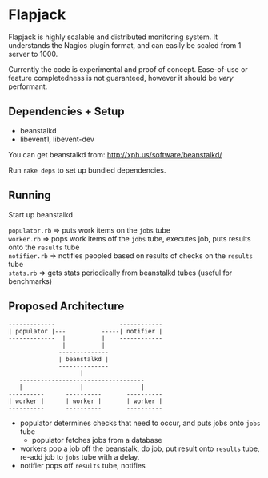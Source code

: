 Flapjack
========

Flapjack is highly scalable and distributed monitoring system. It understands 
the Nagios plugin format, and can easily be scaled from 1 server to 1000. 

Currently the code is experimental and proof of concept. Ease-of-use or 
feature completedness is not guaranteed, however it should be *very* performant.


Dependencies + Setup
--------------------

 - beanstalkd
 - libevent1, libevent-dev

You can get beanstalkd from: http://xph.us/software/beanstalkd/

Run `rake deps` to set up bundled dependencies.

Running 
-------

Start up beanstalkd

`populator.rb` => puts work items on the `jobs` tube  
`worker.rb` => pops work items off the `jobs` tube, executes job, puts results onto the `results` tube  
`notifier.rb` => notifies peopled based on results of checks on the `results` tube  
`stats.rb` => gets stats periodically from beanstalkd tubes (useful for benchmarks)

Proposed Architecture
---------------------

    -------------                  ------------
    | populator |---          -----| notifier |
    -------------  |          |    ------------
                   |          |
                  --------------
                  | beanstalkd |
                  --------------
                        |
       -----------------------------------
       |                |                |
    ----------      ----------       ----------
    | worker |      | worker |       | worker |
    ----------      ----------       ----------


- populator determines checks that need to occur, and puts jobs onto `jobs` tube
  - populator fetches jobs from a database
- workers pop a job off the beanstalk, do job, put result onto `results` tube, 
  re-add job to `jobs` tube with a delay. 
- notifier pops off `results` tube, notifies

